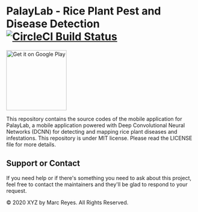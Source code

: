 # PalayLab - Rice Plant Pest and Disease Detection [![CircleCI Build Status](https://circleci.com/gh/mabreyes/palaylab-mobile.svg?style=svg "CircleCI Build Status")](https://circleci.com/gh/mabreyes/palaylab-mobile)
<a href='https://marcrey.es/g/palaylab'><img alt='Get it on Google Play' src='https://play.google.com/intl/en_us/badges/static/images/badges/en_badge_web_generic.png' width='160'/></a>

This repository contains the source codes of the mobile application for PalayLab, a mobile application powered with Deep Convolutional Neural Networks (DCNN) for detecting and mapping rice plant diseases and infestations. This repository is under MIT license. Please read the LICENSE file for more details.

## Support or Contact

If you need help or if there's something you need to ask about this project, feel free to contact the maintainers and they'll be glad to respond to your request.

&copy; 2020 XYZ by Marc Reyes. All Rights Reserved.
